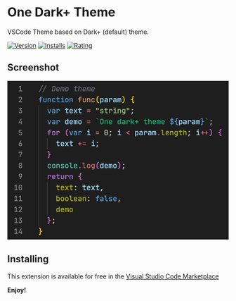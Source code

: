 # One Dark+ Theme

VSCode Theme based on Dark+ (default) theme.

<a href="https://marketplace.visualstudio.com/items?itemName=fsdevon.one-dark-plus"><img src="https://vsmarketplacebadge.apphb.com/version-short/fsdevon.one-dark-plus.svg" alt="Version"></a>
<a href="https://marketplace.visualstudio.com/items?itemName=fsdevon.one-dark-plus"><img src="https://vsmarketplacebadge.apphb.com/installs-short/fsdevon.one-dark-plus.svg" alt="Installs"></a>
<a href="https://marketplace.visualstudio.com/items?itemName=fsdevon.one-dark-plus"><img src="https://vsmarketplacebadge.apphb.com/rating-short/fsdevon.one-dark-plus.svg" alt="Rating"></a>

## Screenshot

![](https://raw.githubusercontent.com/fsdevon/vscode-one-dark-plus-theme/main/screenshot.png)

## Installing

This extension is available for free in the [Visual Studio Code Marketplace](https://marketplace.visualstudio.com/items?itemName=fsdevon.one-dark-plus)

**Enjoy!**
